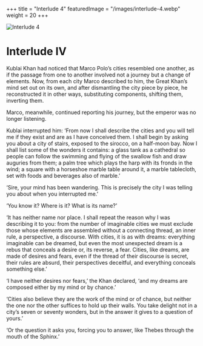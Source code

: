 +++
title = "Interlude 4"
featuredImage = "/images/interlude-4.webp"
weight = 20
+++

![Interlude 4](/images/interlude-4.webp)

# Interlude IV

Kublai Khan had noticed that Marco Polo’s cities resembled one another, as if the passage from one to another involved not a journey but a change of elements. Now, from each city Marco described to him, the Great Khan’s mind set out on its own, and after dismantling the city piece by piece, he reconstructed it in other ways, substituting components, shifting them, inverting them.

Marco, meanwhile, continued reporting his journey, but the emperor was no longer listening.

Kublai interrupted him: ‘From now I shall describe the cities and you will tell me if they exist and are as I have conceived them. I shall begin by asking you about a city of stairs, exposed to the sirocco, on a half-moon bay. Now I shall list some of the wonders it contains: a glass tank as a cathedral so people can follow the swimming and flying of the swallow fish and draw auguries from them; a palm tree which plays the harp with its fronds in the wind; a square with a horseshoe marble table around it, a marble tablecloth, set with foods and beverages also of marble.’

‘Sire, your mind has been wandering. This is precisely the city I was telling you about when you interrupted me.’

‘You know it? Where is it? What is its name?’

‘It has neither name nor place. I shall repeat the reason why I was describing it to you: from the number of imaginable cities we must exclude those whose elements are assembled without a connecting thread, an inner rule, a perspective, a discourse. With cities, it is as with dreams: everything imaginable can be dreamed, but even the most unexpected dream is a rebus that conceals a desire or, its reverse, a fear. Cities, like dreams, are made of desires and fears, even if the thread of their discourse is secret, their rules are absurd, their perspectives deceitful, and everything conceals something else.’

‘I have neither desires nor fears,’ the Khan declared, ‘and my dreams are composed either by my mind or by chance.’

‘Cities also believe they are the work of the mind or of chance, but neither the one nor the other suffices to hold up their walls. You take delight not in a city’s seven or seventy wonders, but in the answer it gives to a question of yours.’

‘Or the question it asks you, forcing you to answer, like Thebes through the mouth of the Sphinx.’